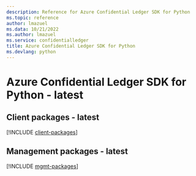 ```yaml
---
description: Reference for Azure Confidential Ledger SDK for Python
ms.topic: reference
author: lmazuel
ms.data: 10/21/2022
ms.author: lmazuel
ms.service: confidentialledger
title: Azure Confidential Ledger SDK for Python
ms.devlang: python
---
```

# Azure Confidential Ledger SDK for Python - latest

## Client packages - latest
[!INCLUDE [client-packages](confidential-ledger-client-index.md)]
## Management packages - latest
[!INCLUDE [mgmt-packages](confidential-ledger-mgmt-index.md)]